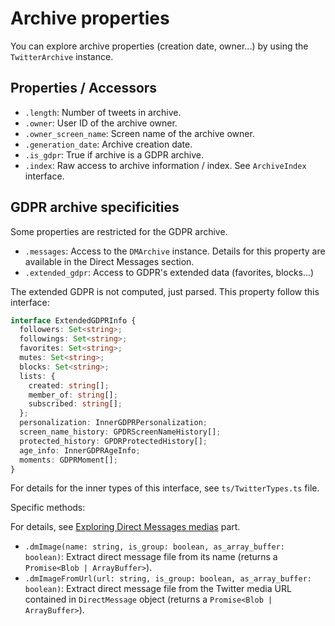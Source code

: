 # Archive properties

You can explore archive properties (creation date, owner...) by using the `TwitterArchive` instance.

## Properties / Accessors

- `.length`: Number of tweets in archive.
- `.owner`: User ID of the archive owner.
- `.owner_screen_name`: Screen name of the archive owner.
- `.generation_date`: Archive creation date.
- `.is_gdpr`: True if archive is a GDPR archive.
- `.index`: Raw access to archive information / index. See `ArchiveIndex` interface.

## GDPR archive specificities

Some properties are restricted for the GDPR archive.

- `.messages`: Access to the `DMArchive` instance. Details for this property are available in the Direct Messages section.
- `.extended_gdpr`: Access to GDPR's extended data (favorites, blocks...)

The extended GDPR is not computed, just parsed. This property follow this interface:
```ts
interface ExtendedGDPRInfo {
  followers: Set<string>;
  followings: Set<string>;
  favorites: Set<string>;
  mutes: Set<string>;
  blocks: Set<string>;
  lists: {
    created: string[];
    member_of: string[];
    subscribed: string[];
  };
  personalization: InnerGDPRPersonalization;
  screen_name_history: GPDRScreenNameHistory[];
  protected_history: GPDRProtectedHistory[];
  age_info: InnerGDPRAgeInfo;
  moments: GDPRMoment[];
}
```
For details for the inner types of this interface, see `ts/TwitterTypes.ts` file.

Specific methods:

For details, see [Exploring Direct Messages medias]() part.

- `.dmImage(name: string, is_group: boolean, as_array_buffer: boolean)`: Extract direct message file from its name (returns a `Promise<Blob | ArrayBuffer>`).
- `.dmImageFromUrl(url: string, is_group: boolean, as_array_buffer: boolean)`: Extract direct message file from the Twitter media URL contained in `DirectMessage` object (returns a `Promise<Blob | ArrayBuffer>`).
